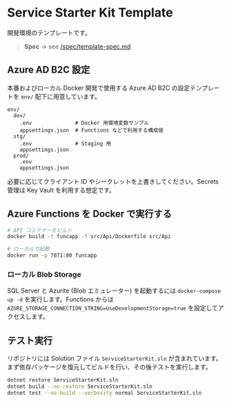 # Service Starter Kit Template
開発環境のテンプレートです。

> **Spec** → see [/spec/template-spec.md](spec/template-spec.md)

## Azure AD B2C 設定

本番およびローカル Docker 開発で使用する Azure AD B2C の設定テンプレートを `env/` 配下に用意しています。

```text
env/
  dev/
    .env              # Docker 用環境変数サンプル
    appsettings.json  # Functions などで利用する構成値
  stg/
    .env              # Staging 用
    appsettings.json
  prod/
    .env
    appsettings.json
```

必要に応じてクライアント ID やシークレットを上書きしてください。Secrets 管理は Key Vault を利用する想定です。

## Azure Functions を Docker で実行する

```bash
# API コンテナーをビルド
docker build -t funcapp -f src/Api/Dockerfile src/Api

# ローカルで起動
docker run -p 7071:80 funcapp
```

### ローカル Blob Storage

SQL Server と Azurite (Blob エミュレーター) を起動するには `docker-compose up -d` を実行します。Functions からは `AZURE_STORAGE_CONNECTION_STRING=UseDevelopmentStorage=true` を設定してアクセスします。

## テスト実行

リポジトリには Solution ファイル `ServiceStarterKit.sln` が含まれています。まず依存パッケージを復元してビルドを行い、その後テストを実行します。

```bash
dotnet restore ServiceStarterKit.sln
dotnet build --no-restore ServiceStarterKit.sln
dotnet test --no-build --verbosity normal ServiceStarterKit.sln
```
